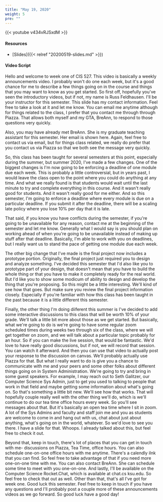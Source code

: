 ```yaml
---
title: "May 19, 2020"
weight: 5
pre: ""
---
```


{{< youtube v434vRJSxdM >}}

#### Resources

* [Slides]({{< relref "20200519-slides.md" >}})

#### Video Script

Hello and welcome to week one of CIS 527. This video is basically a weekly announcements video. I probably won't do one each week, but it's a good chance for me to describe a few things going on in the course and things that you may want to know as you get started. So first off, hopefully you've seen the introductory videos, but if not, my name is Russ Feldhausen. I'll be your instructor for this semester. This slide has my contact information. Feel free to take a look at it and let me know. You can email me anytime although for things related to the class, I prefer that you contact me through through Piazza. That allows both myself and my GTA, BreAnn, to respond to those questions very quickly. 

Also, you may have already met BreAnn. She is my graduate teaching assistant for this semester. Her email is shown here. Again, feel free to contact us via email, but for things class related, we really do prefer that you contact us via Piazza so that we both see the message very quickly. 

So, this class has been taught for several semesters at this point, especially during the summer, but summer 2020, I've made a few changes. One of the biggest changes is I'm now going to be enforcing a deadline of one module due each week. This is probably a little controversial, but in years past, I would leave the class open to the point where you could do anything at any time. And what we really found is that students would wait until the last minute to try and complete everything in this course. And it wasn't really good for students. And it wasn't really good for me either. And so this semester, I'm going to enforce a deadline where every module is due on a particular deadline. If you submit it after the deadline, there will be a scaling late policy where you lose 10% per day that it is late. 

That said, if you know you have conflicts during the semester, if you're going to be unavailable for any reason, contact me at the beginning of the semester and let me know. Generally what I would say is you should plan on working ahead of when you're going to be unavailable instead of making up stuff after that deadline. Basically, I'm able to work with you on deadlines, but I really want us to stand the pace of getting one module due each week. 

The other big change that I've made is the final project now includes a prototype portion. Originally, the final project just required you to design and analyze something. I've decided this semester that I'd also like you to prototype part of your design, that doesn't mean that you have to build the whole thing or that you have to make it completely ready for the real world. But I'd like you to show some modicum of ability to design and develop the thing that you're proposing. So this might be a little interesting. We'll kind of see how that goes. But make sure you review the final project information closely. Especially if you're familiar with how this class has been taught in the past because it is a little different this semester. 

Finally, the other thing I'm doing diiferent this summer is I've decided to add some interactive discussions to this class that will be worth 10% of your grade. We'll talk a little bit more about those as we get started. But basically, what we're going to do is we're going to have some regular zoom scheduled times during weeks two through six of the class, where we will get together on zoom, and we will talk about a particular topic probably for an hour. So if you can make the live session, that would be fantastic. We'd love to have really good discussions, but if not, we will record that session. You can watch it afterward. And then you can use that video to actually post your response to the discussion on canvas. We'll probably actually use Piazza for that. But what I really want to do is give you a chance to communicate with me and your peers and some other folks about different things going on in System Administration. We're going to try and bring in some guest speakers. For example, I may reach out to Seth Galitzer, our Computer Science Sys Admin, just to get you used to talking to people that work in that field and maybe getting some information about what's going on. So that's something a little bit new. We'll see how that works. That will hopefully couple really well with the other thing we'll do, which is we'll continue to do our tea time office hours every week. So you'll see messages about that. But it's basically an open tea time where I sit in zoom. A lot of the Sys Admins and faculty and staff join me and you as students are welcome to come in and hang out with us, chat about just about anything, what's going on in the world, whatever. So we'd love to see you there. I have a slide for that. Whoops. I already talked about this, but feel free to check it out. 

Beyond that, keep in touch, there's lot of places that you can get in touch with me- discussions on Piazza, Tea Time, office hours. You can also schedule one-on-one office hours with me anytime. There's a calendly ilnk that you can find. So feel free to take advantage of that if you need more one-on-one time with me. You can also contact BreAnn. She can schedule some time to meet with you one-on-one. And lastly, I'll be available on the Computer Science Rocket.Chat, which is available at chat.cs ksu.edu. So feel free to check that out as well. Other than that, that's all I've got for week one. Good luck this semester. Feel free to keep in touch if you have any questions and I'll probably post a couple more of these announcements videos as we go forward. So good luck have a good day!
